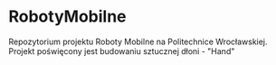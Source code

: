 # RobotyMobilne
Repozytorium projektu Roboty Mobilne na Politechnice Wrocławskiej. Projekt poświęcony jest budowaniu sztucznej dłoni - "Hand"
